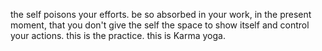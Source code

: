 the self poisons your efforts.
be so absorbed in your work, in the present moment, that you don't give the self the space to show itself and control your actions. this is the practice. this is Karma yoga.